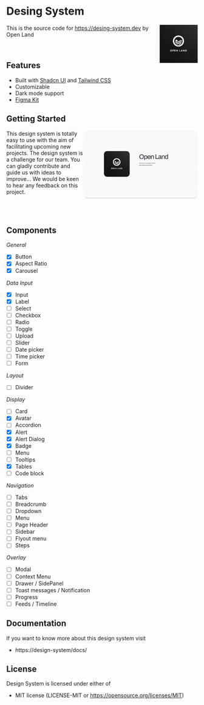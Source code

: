# Desing System

<img src="./doc/OpenLand.jpeg" alt="Open Land logo" align="right"  width="100">

This is the source code for https://desing-system.dev by Open Land

<br>

## Features

- Built with [Shadcn UI](https://https://ui.shadcn.com//) and [Tailwind CSS](https://tailwindcss.com/)
- Customizable
- Dark mode support
- [Figma Kit](https://www.figma.com/community/file/1354464067434498042)

## Getting Started

<img src="./doc/preview.png" alt="Open Land logo" align="right"  width="300">
This design system is totally easy to use with the aim of facilitating upcoming new projects. The design system is a challenge for our team. You can gladly contribute and guide us with ideas to improve... We would be keen to hear any feedback on this project.

<br>
<br>
<br>
<br>

## Components

_General_

- [x] Button
- [x] Aspect Ratio
- [x] Carousel

_Data Input_

- [x] Input
- [x] Label
- [ ] Select
- [ ] Checkbox
- [ ] Radio
- [ ] Toggle
- [ ] Upload
- [ ] Slider
- [ ] Date picker
- [ ] Time picker
- [ ] Form

_Layout_

- [ ] Divider

_Display_

- [ ] Card
- [x] Avatar
- [ ] Accordion
- [x] Alert
- [x] Alert Dialog
- [x] Badge
- [ ] Menu
- [ ] Tooltips
- [x] Tables
- [ ] Code block

_Navigation_

- [ ] Tabs
- [ ] Breadcrumb
- [ ] Dropdown
- [ ] Menu
- [ ] Page Header
- [ ] Sidebar
- [ ] Flyout menu
- [ ] Steps

_Overlay_

- [ ] Modal
- [ ] Context Menu
- [ ] Drawer / SidePanel
- [ ] Toast messages / Notification
- [ ] Progress
- [ ] Feeds / Timeline

## Documentation

If you want to know more about this design system visit

- https://design-system/docs/

## License

Design System is licensed under either of

- MIT license (LICENSE-MIT or https://opensource.org/licenses/MIT)
